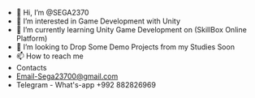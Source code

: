 - 👋 Hi, I’m @SEGA2370
- 👀 I’m interested in Game Development with Unity
- 🌱 I’m currently learning Unity Game Development on (SkillBox Online Platform)
- 💞️ I’m looking to Drop Some Demo Projects from my Studies Soon 
- 📫 How to reach me
- Contacts
- Email-Sega23700@gmail.com
- Telegram - What's-app +992 882826969

<!---
SEGA2370/SEGA2370 is a ✨ special ✨ repository because its `README.md` (this file) appears on your GitHub profile.
You can click the Preview link to take a look at your changes.
--->
